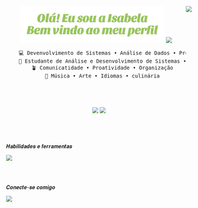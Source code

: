 
<div align="center">

<img height="100em" src="https://github.com/isabela-izidorio/isabela-izidorio/blob/main/img/banner_nome_verde.png" />
    
<img height="110em" src="https://i.pinimg.com/originals/9e/ca/56/9eca560aee096c7d4e0ce9cf5f8dd16c.gif" />
<img align="right" height="225em" src="https://i.pinimg.com/736x/7f/31/ed/7f31edcd4ecc6a9bb5d0eeaf2f065a18.jpg" />
<pre>
    💻 Devenvolvimento de Sistemas • Análise de Dados • Programação 
    📖 Estudante de Análise e Desenvolvimento de Sistemas • IFSP
    🪴 Comunicatidade • Proatividade • Organização
    🍃 Música • Arte • Idiomas • culinária
</pre>

<br>

##
<br>


  <img height="130em" src="https://github-readme-stats.vercel.app/api?username=isabela-izidorio&theme=github_dark&show_icons=true&locale=pt-br&rank_icon=github&hide=contribs,issues" />
  <img height="130em" src="https://github-readme-stats.vercel.app/api/top-langs/?username=isabela-izidorio&layout=compact&locale=pt-br&theme=github_dark" />
</div>
<br>

##
<br>

𝑯𝒂𝒃𝒊𝒍𝒊𝒅𝒂𝒅𝒆𝒔 𝒆 𝒇𝒆𝒓𝒓𝒂𝒎𝒆𝒏𝒕𝒂𝒔

  <a href="https://skillicons.dev">
    <img src="https://skillicons.dev/icons?i=html,,css,,js,,c,,github" /> 
  </a>  

##
<br>

<div style="display: inline_block">

𝑪𝒐𝒏𝒆𝒄𝒕𝒆-𝒔𝒆 𝒄𝒐𝒎𝒊𝒈𝒐

<a href="https://www.linkedin.com/in/isabela-de-melo-izidorio-910401334/"> <img height="40" src="https://img.shields.io/badge/LinkedIn-0077B5?style=for-the-badge&logo=linkedin&logoColor=white" /> </a>

 </div>

